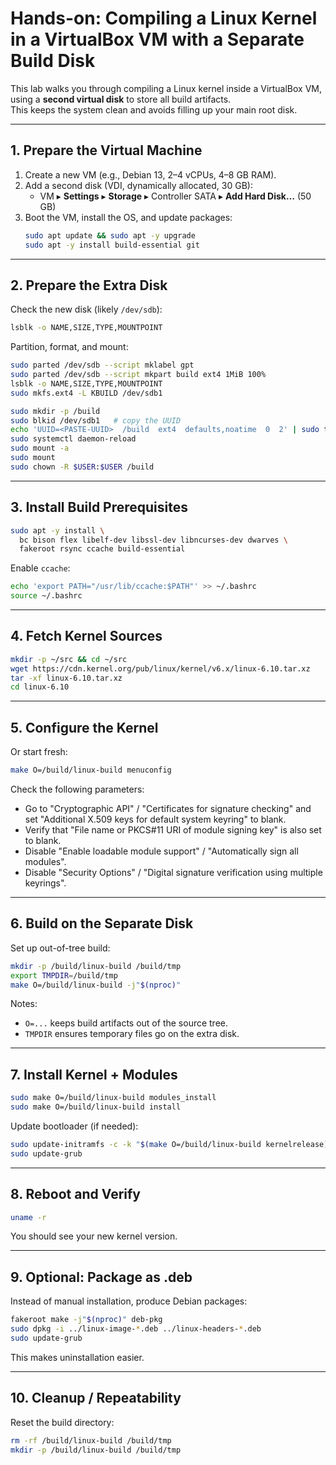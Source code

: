 # Hands-on: Compiling a Linux Kernel in a VirtualBox VM with a Separate Build Disk

This lab walks you through compiling a Linux kernel inside a VirtualBox VM, using a **second virtual disk** to store all build artifacts.  
This keeps the system clean and avoids filling up your main root disk.

---

## 1. Prepare the Virtual Machine
1. Create a new VM (e.g., Debian 13, 2–4 vCPUs, 4–8 GB RAM).
2. Add a second disk (VDI, dynamically allocated, 30 GB):
   - VM ▸ **Settings** ▸ **Storage** ▸ Controller SATA ▸ **Add Hard Disk…** (50 GB)
3. Boot the VM, install the OS, and update packages:
   ```bash
   sudo apt update && sudo apt -y upgrade
   sudo apt -y install build-essential git
   ```

---

## 2. Prepare the Extra Disk
Check the new disk (likely `/dev/sdb`):
```bash
lsblk -o NAME,SIZE,TYPE,MOUNTPOINT
```

Partition, format, and mount:
```bash
sudo parted /dev/sdb --script mklabel gpt
sudo parted /dev/sdb --script mkpart build ext4 1MiB 100%
lsblk -o NAME,SIZE,TYPE,MOUNTPOINT
sudo mkfs.ext4 -L KBUILD /dev/sdb1

sudo mkdir -p /build
sudo blkid /dev/sdb1   # copy the UUID
echo 'UUID=<PASTE-UUID>  /build  ext4  defaults,noatime  0  2' | sudo tee -a /etc/fstab
sudo systemctl daemon-reload
sudo mount -a
sudo mount
sudo chown -R $USER:$USER /build
```

---

## 3. Install Build Prerequisites

```bash
sudo apt -y install \
  bc bison flex libelf-dev libssl-dev libncurses-dev dwarves \
  fakeroot rsync ccache build-essential
```

Enable `ccache`:
```bash
echo 'export PATH="/usr/lib/ccache:$PATH"' >> ~/.bashrc
source ~/.bashrc
```

---

## 4. Fetch Kernel Sources

```bash
mkdir -p ~/src && cd ~/src
wget https://cdn.kernel.org/pub/linux/kernel/v6.x/linux-6.10.tar.xz
tar -xf linux-6.10.tar.xz
cd linux-6.10
```
---

## 5. Configure the Kernel

Or start fresh:
```bash
make O=/build/linux-build menuconfig
```

Check the following parameters:
- Go to "Cryptographic API" / "Certificates for signature checking" and set "Additional X.509 keys for default system keyring" to blank.
- Verify that "File name or PKCS#11 URI of module signing key" is also set to blank.
- Disable "Enable loadable module support" / "Automatically sign all modules".
- Disable "Security Options" / "Digital signature verification using multiple keyrings".

---

## 6. Build on the Separate Disk
Set up out-of-tree build:
```bash
mkdir -p /build/linux-build /build/tmp
export TMPDIR=/build/tmp
make O=/build/linux-build -j"$(nproc)"
```

Notes:
- `O=...` keeps build artifacts out of the source tree.
- `TMPDIR` ensures temporary files go on the extra disk.

---

## 7. Install Kernel + Modules
```bash
sudo make O=/build/linux-build modules_install
sudo make O=/build/linux-build install
```

Update bootloader (if needed):
```bash
sudo update-initramfs -c -k "$(make O=/build/linux-build kernelrelease)"
sudo update-grub
```

---

## 8. Reboot and Verify
```bash
uname -r
```
You should see your new kernel version.

---

## 9. Optional: Package as .deb
Instead of manual installation, produce Debian packages:
```bash
fakeroot make -j"$(nproc)" deb-pkg
sudo dpkg -i ../linux-image-*.deb ../linux-headers-*.deb
sudo update-grub
```

This makes uninstallation easier.

---

## 10. Cleanup / Repeatability
Reset the build directory:
```bash
rm -rf /build/linux-build /build/tmp
mkdir -p /build/linux-build /build/tmp
```
